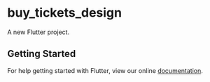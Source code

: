 # buy_tickets_design

A new Flutter project.

## Getting Started

For help getting started with Flutter, view our online
[documentation](https://flutter.io/).
